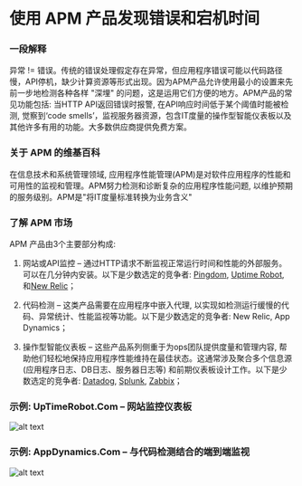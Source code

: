 # 使用 APM 产品发现错误和宕机时间


### 一段解释

异常 != 错误。传统的错误处理假定存在异常，但应用程序错误可能以代码路径慢，API停机，缺少计算资源等形式出现。因为APM产品允许使用最小的设置来先前一步地检测各种各样 "深埋" 的问题，这是运用它们方便的地方。APM产品的常见功能包括: 当HTTP API返回错误时报警, 在API响应时间低于某个阈值时能被检测, 觉察到‘code smells’，监视服务器资源，包含IT度量的操作型智能仪表板以及其他许多有用的功能。大多数供应商提供免费方案。

### 关于 APM 的维基百科

在信息技术和系统管理领域, 应用程序性能管理(APM)是对软件应用程序的性能和可用性的监视和管理。APM努力检测和诊断复杂的应用程序性能问题, 以维护预期的服务级别。APM是"将IT度量标准转换为业务含义"

### 了解 APM 市场

APM 产品由3个主要部分构成:

1. 网站或API监控 – 通过HTTP请求不断监视正常运行时间和性能的外部服务。可以在几分钟内安装。以下是少数选定的竞争者: [Pingdom](https://www.pingdom.com/), [Uptime Robot](https://uptimerobot.com/), 和[New Relic](https://newrelic.com/application-monitoring)；

2. 代码检测 – 这类产品需要在应用程序中嵌入代理, 以实现如检测运行缓慢的代码、异常统计、性能监视等功能。以下是少数选定的竞争者: New Relic, App Dynamics；

3. 操作型智能仪表板 – 这些产品系列侧重于为ops团队提供度量和管理内容, 帮助他们轻松地保持应用程序性能维持在最佳状态。这通常涉及聚合多个信息源 (应用程序日志、DB日志、服务器日志等) 和前期仪表板设计工作。以下是少数选定的竞争者: [Datadog](https://www.datadoghq.com/), [Splunk](https://www.splunk.com/), [Zabbix](https://www.zabbix.com/)；


 ### 示例: UpTimeRobot.Com – 网站监控仪表板
![alt text](/assets/images/uptimerobot.jpg "Website monitoring dashboard")

 ### 示例: AppDynamics.Com – 与代码检测结合的端到端监视
![alt text](/assets/images/app-dynamics-dashboard.png "end to end monitoring combined with code instrumentation")
